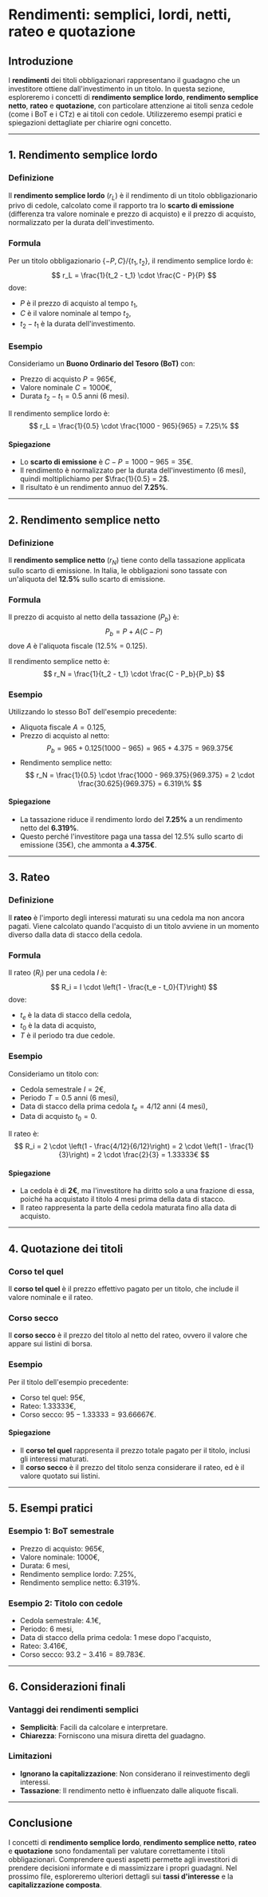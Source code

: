 # Rendimenti: semplici, lordi, netti, rateo e quotazione

## Introduzione
I **rendimenti** dei titoli obbligazionari rappresentano il guadagno che un investitore ottiene dall'investimento in un titolo. In questa sezione, esploreremo i concetti di **rendimento semplice lordo**, **rendimento semplice netto**, **rateo** e **quotazione**, con particolare attenzione ai titoli senza cedole (come i BoT e i CTz) e ai titoli con cedole. Utilizzeremo esempi pratici e spiegazioni dettagliate per chiarire ogni concetto.

---

## 1. Rendimento semplice lordo

### Definizione
Il **rendimento semplice lordo** ($r_L$) è il rendimento di un titolo obbligazionario privo di cedole, calcolato come il rapporto tra lo **scarto di emissione** (differenza tra valore nominale e prezzo di acquisto) e il prezzo di acquisto, normalizzato per la durata dell'investimento.

### Formula
Per un titolo obbligazionario $\{ -P, C \} / \{ t_1, t_2 \}$, il rendimento semplice lordo è:
$$
r_L = \frac{1}{t_2 - t_1} \cdot \frac{C - P}{P}
$$
dove:
- $P$ è il prezzo di acquisto al tempo $t_1$,
- $C$ è il valore nominale al tempo $t_2$,
- $t_2 - t_1$ è la durata dell'investimento.

### Esempio
Consideriamo un **Buono Ordinario del Tesoro (BoT)** con:
- Prezzo di acquisto $P = 965€$,
- Valore nominale $C = 1000€$,
- Durata $t_2 - t_1 = 0.5$ anni (6 mesi).

Il rendimento semplice lordo è:
$$
r_L = \frac{1}{0.5} \cdot \frac{1000 - 965}{965} = 7.25\%
$$

#### Spiegazione
- Lo **scarto di emissione** è $C - P = 1000 - 965 = 35€$.
- Il rendimento è normalizzato per la durata dell'investimento (6 mesi), quindi moltiplichiamo per $\frac{1}{0.5} = 2$.
- Il risultato è un rendimento annuo del **7.25%**.

---

## 2. Rendimento semplice netto

### Definizione
Il **rendimento semplice netto** ($r_N$) tiene conto della tassazione applicata sullo scarto di emissione. In Italia, le obbligazioni sono tassate con un'aliquota del **12.5%** sullo scarto di emissione.

### Formula
Il prezzo di acquisto al netto della tassazione ($P_b$) è:
$$
P_b = P + A(C - P)
$$
dove $A$ è l'aliquota fiscale (12.5% = 0.125).

Il rendimento semplice netto è:
$$
r_N = \frac{1}{t_2 - t_1} \cdot \frac{C - P_b}{P_b}
$$

### Esempio
Utilizzando lo stesso BoT dell'esempio precedente:
- Aliquota fiscale $A = 0.125$,
- Prezzo di acquisto al netto:
  $$
  P_b = 965 + 0.125(1000 - 965) = 965 + 4.375 = 969.375€
  $$
- Rendimento semplice netto:
  $$
  r_N = \frac{1}{0.5} \cdot \frac{1000 - 969.375}{969.375} = 2 \cdot \frac{30.625}{969.375} = 6.319\%
  $$

#### Spiegazione
- La tassazione riduce il rendimento lordo del **7.25%** a un rendimento netto del **6.319%**.
- Questo perché l'investitore paga una tassa del 12.5% sullo scarto di emissione (35€), che ammonta a **4.375€**.

---

## 3. Rateo

### Definizione
Il **rateo** è l'importo degli interessi maturati su una cedola ma non ancora pagati. Viene calcolato quando l'acquisto di un titolo avviene in un momento diverso dalla data di stacco della cedola.

### Formula
Il rateo ($R_i$) per una cedola $I$ è:
$$
R_i = I \cdot \left(1 - \frac{t_e - t_0}{T}\right)
$$
dove:
- $t_e$ è la data di stacco della cedola,
- $t_0$ è la data di acquisto,
- $T$ è il periodo tra due cedole.

### Esempio
Consideriamo un titolo con:
- Cedola semestrale $I = 2€$,
- Periodo $T = 0.5$ anni (6 mesi),
- Data di stacco della prima cedola $t_e = 4/12$ anni (4 mesi),
- Data di acquisto $t_0 = 0$.

Il rateo è:
$$
R_i = 2 \cdot \left(1 - \frac{4/12}{6/12}\right) = 2 \cdot \left(1 - \frac{1}{3}\right) = 2 \cdot \frac{2}{3} = 1.33333€
$$

#### Spiegazione
- La cedola è di **2€**, ma l'investitore ha diritto solo a una frazione di essa, poiché ha acquistato il titolo 4 mesi prima della data di stacco.
- Il rateo rappresenta la parte della cedola maturata fino alla data di acquisto.

---

## 4. Quotazione dei titoli

### Corso tel quel
Il **corso tel quel** è il prezzo effettivo pagato per un titolo, che include il valore nominale e il rateo.

### Corso secco
Il **corso secco** è il prezzo del titolo al netto del rateo, ovvero il valore che appare sui listini di borsa.

### Esempio
Per il titolo dell'esempio precedente:
- Corso tel quel: $95€$,
- Rateo: $1.33333€$,
- Corso secco: $95 - 1.33333 = 93.66667€$.

#### Spiegazione
- Il **corso tel quel** rappresenta il prezzo totale pagato per il titolo, inclusi gli interessi maturati.
- Il **corso secco** è il prezzo del titolo senza considerare il rateo, ed è il valore quotato sui listini.

---

## 5. Esempi pratici

### Esempio 1: BoT semestrale
- Prezzo di acquisto: $965€$,
- Valore nominale: $1000€$,
- Durata: 6 mesi,
- Rendimento semplice lordo: $7.25\%$,
- Rendimento semplice netto: $6.319\%$.

### Esempio 2: Titolo con cedole
- Cedola semestrale: $4.1€$,
- Periodo: 6 mesi,
- Data di stacco della prima cedola: 1 mese dopo l'acquisto,
- Rateo: $3.416€$,
- Corso secco: $93.2 - 3.416 = 89.783€$.

---

## 6. Considerazioni finali

### Vantaggi dei rendimenti semplici
- **Semplicità**: Facili da calcolare e interpretare.
- **Chiarezza**: Forniscono una misura diretta del guadagno.

### Limitazioni
- **Ignorano la capitalizzazione**: Non considerano il reinvestimento degli interessi.
- **Tassazione**: Il rendimento netto è influenzato dalle aliquote fiscali.

---

## Conclusione
I concetti di **rendimento semplice lordo**, **rendimento semplice netto**, **rateo** e **quotazione** sono fondamentali per valutare correttamente i titoli obbligazionari. Comprendere questi aspetti permette agli investitori di prendere decisioni informate e di massimizzare i propri guadagni. Nel prossimo file, esploreremo ulteriori dettagli sui **tassi d'interesse** e la **capitalizzazione composta**.